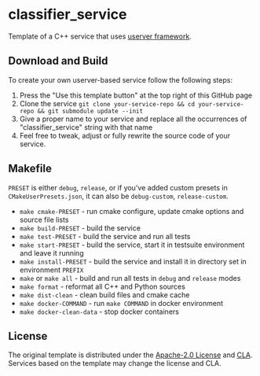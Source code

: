 # classifier_service

Template of a C++ service that uses [userver framework](https://github.com/userver-framework/userver).


## Download and Build

To create your own userver-based service follow the following steps:

1. Press the "Use this template button" at the top right of this GitHub page
2. Clone the service `git clone your-service-repo && cd your-service-repo && git submodule update --init`
3. Give a proper name to your service and replace all the occurrences of "classifier_service" string with that name
4. Feel free to tweak, adjust or fully rewrite the source code of your service.


## Makefile

`PRESET` is either `debug`, `release`, or if you've added custom presets in `CMakeUserPresets.json`, it
can also be `debug-custom`, `release-custom`.

* `make cmake-PRESET` - run cmake configure, update cmake options and source file lists
* `make build-PRESET` - build the service
* `make test-PRESET` - build the service and run all tests
* `make start-PRESET` - build the service, start it in testsuite environment and leave it running
* `make install-PRESET` - build the service and install it in directory set in environment `PREFIX`
* `make` or `make all` - build and run all tests in `debug` and `release` modes
* `make format` - reformat all C++ and Python sources
* `make dist-clean` - clean build files and cmake cache
* `make docker-COMMAND` - run `make COMMAND` in docker environment
* `make docker-clean-data` - stop docker containers


## License

The original template is distributed under the [Apache-2.0 License](https://github.com/userver-framework/userver/blob/develop/LICENSE)
and [CLA](https://github.com/userver-framework/userver/blob/develop/CONTRIBUTING.md). Services based on the template may change
the license and CLA.